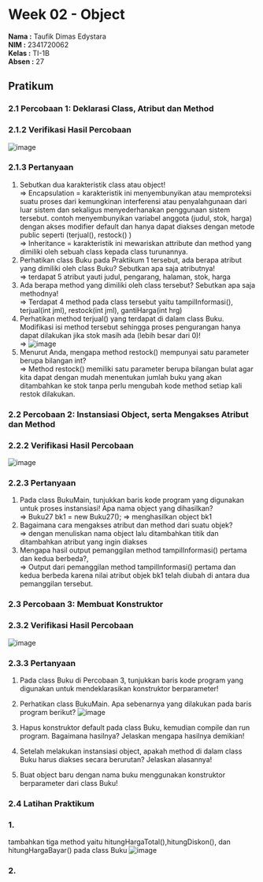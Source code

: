 # Week 02 - Object

**Nama  :** Taufik Dimas Edystara<br>
**NIM   :** 2341720062<br>
**Kelas :** TI-1B<br>
**Absen :** 27

## Pratikum

### 2.1 Percobaan 1: Deklarasi Class, Atribut dan Method

### 2.1.2 Verifikasi Hasil Percobaan
![image](https://github.com/taufikdimas/Algoritma-dan-Struktur-Data/assets/143729231/ecaca441-5d0b-4cf6-93c1-64fdfd7d374b)
### 2.1.3 Pertanyaan
1. Sebutkan dua karakteristik class atau object!<br>
=> Encapsulation = karakteristik ini menyembunyikan atau memproteksi suatu proses dari kemungkinan interferensi atau penyalahgunaan dari luar sistem dan sekaligus menyederhanakan penggunaan sistem tersebut. contoh menyembunyikan variabel anggota (judul, stok, harga) dengan akses modifier default dan hanya dapat diakses dengan metode public seperti (terjual(), restock() )<br>
=> Inheritance = karakteristik ini mewariskan attribute dan method yang dimiliki oleh sebuah class kepada class turunannya. 
3. Perhatikan class Buku pada Praktikum 1 tersebut, ada berapa atribut yang dimiliki oleh class
Buku? Sebutkan apa saja atributnya!<br>
=> terdapat 5 atribut yauti judul, pengarang, halaman, stok, harga
4. Ada berapa method yang dimiliki oleh class tersebut? Sebutkan apa saja methodnya!<br>
=> Terdapat 4 method pada class tersebut yaitu tampilInformasi(), terjual(int jml), restock(int jml), gantiHarga(int hrg)
5. Perhatikan method terjual() yang terdapat di dalam class Buku. Modifikasi isi method tersebut
sehingga proses pengurangan hanya dapat dilakukan jika stok masih ada (lebih besar dari 0)!<br>
=> ![image](https://github.com/taufikdimas/Algoritma-dan-Struktur-Data/assets/143729231/75975459-e6c8-4a91-b13f-0d74997e2811)
7. Menurut Anda, mengapa method restock() mempunyai satu parameter berupa bilangan int?<br>
=> Method restock() memiliki satu parameter berupa bilangan bulat agar kita dapat dengan mudah menentukan jumlah buku yang akan ditambahkan ke stok tanpa perlu mengubah kode method setiap kali restok dilakukan.
### 2.2 Percobaan 2: Instansiasi Object, serta Mengakses Atribut dan Method
### 2.2.2 Verifikasi Hasil Percobaan
![image](https://github.com/taufikdimas/Algoritma-dan-Struktur-Data/assets/143729231/814b5a1a-9f64-4a8d-a6ed-80f96412b6e4)
### 2.2.3 Pertanyaan
1. Pada class BukuMain, tunjukkan baris kode program yang digunakan untuk proses instansiasi!
Apa nama object yang dihasilkan?<br>
=>  Buku27 bk1 = new Buku27();
=> menghasilkan object bk1
3. Bagaimana cara mengakses atribut dan method dari suatu objek?<br>
=> dengan menuliskan nama object lalu ditambahkan titik dan ditambahkan atribut yang ingin diakses
4. Mengapa hasil output pemanggilan method tampilInformasi() pertama dan kedua berbeda?,<br>
=> Output dari pemanggilan method tampilInformasi() pertama dan kedua berbeda karena nilai atribut objek bk1 telah diubah di antara dua pemanggilan tersebut.

### 2.3 Percobaan 3: Membuat Konstruktor
### 2.3.2 Verifikasi Hasil Percobaan
![image](https://github.com/taufikdimas/Algoritma-dan-Struktur-Data/assets/143729231/b73c3ee2-2155-4f00-80dc-c2d0d1ac42ea)
### 2.3.3 Pertanyaan
1. Pada class Buku di Percobaan 3, tunjukkan baris kode program yang digunakan untuk
mendeklarasikan konstruktor berparameter!
2. Perhatikan class BukuMain. Apa sebenarnya yang dilakukan pada baris program berikut?
   ![image](https://github.com/taufikdimas/Algoritma-dan-Struktur-Data/assets/143729231/3f4d81b6-89ad-4eff-8b27-ff0add41d882)

4. Hapus konstruktor default pada class Buku, kemudian compile dan run program. Bagaimana
hasilnya? Jelaskan mengapa hasilnya demikian!
5. Setelah melakukan instansiasi object, apakah method di dalam class Buku harus diakses
secara berurutan? Jelaskan alasannya!
6. Buat object baru dengan nama buku<NamaMahasiswa> menggunakan konstruktor
berparameter dari class Buku!

### 2.4 Latihan Praktikum
### 1. 
tambahkan tiga method yaitu hitungHargaTotal(),hitungDiskon(), dan hitungHargaBayar() pada class Buku
![image](https://github.com/taufikdimas/Algoritma-dan-Struktur-Data/assets/143729231/f76daca3-f347-419a-856a-4ba3e1b5af9c)

### 2.




  


```
